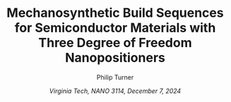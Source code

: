 <div align="center">

# Mechanosynthetic Build Sequences for Semiconductor Materials with Three Degree of Freedom Nanopositioners

Philip Turner

<i>Virginia Tech, NANO 3114, December 7, 2024</i>

</div>